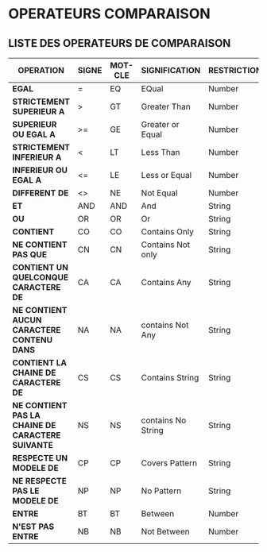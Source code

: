 # **OPERATEURS COMPARAISON**

## **LISTE DES OPERATEURS DE COMPARAISON**

| **OPERATION**                                       | **SIGNE** | **MOT-CLE** | **SIGNIFICATION**  | **RESTRICTION** |
|-----------------------------------------------------|-----------|-------------|--------------------|-----------------|
| **EGAL**                                            | =         | EQ          | EQual              | Number          |
| **STRICTEMENT SUPERIEUR A**                         | >         | GT          | Greater Than       | Number          |
| **SUPERIEUR OU EGAL A**                             | >=        | GE          | Greater or Equal   | Number          |
| **STRICTEMENT INFERIEUR A**                         | <         | LT          | Less Than          | Number          |
| **INFERIEUR OU EGAL A**                             | <=        | LE          | Less or Equal      | Number          |
| **DIFFERENT DE**                                    | <>        | NE          | Not Equal          | Number          |
| **ET**                                              | AND       | AND         | And                | String          |
| **OU**                                              | OR        | OR          | Or                 | String          |
| **CONTIENT**                                        | CO        | CO          | Contains Only      | String          |
| **NE CONTIENT PAS QUE**                             | CN        | CN          | Contains Not only  | String          |
| **CONTIENT UN QUELCONQUE CARACTERE DE**             | CA        | CA          | Contains Any       | String          |
| **NE CONTIENT AUCUN CARACTERE CONTENU DANS**        | NA        | NA          | contains Not Any   | String          |
| **CONTIENT LA CHAINE DE CARACTERE DE**              | CS        | CS          | Contains String    | String          |
| **NE CONTIENT PAS LA CHAINE DE CARACTERE SUIVANTE** | NS        | NS          | contains No String | String          |
| **RESPECTE UN MODELE DE**                           | CP        | CP          | Covers Pattern     | String          |
| **NE RESPECTE PAS LE MODELE DE**                    | NP        | NP          | No Pattern         | String          |
| **ENTRE**                                           | BT        | BT          | Between            | Number          |
| **N'EST PAS ENTRE**                                 | NB        | NB          | Not Between        | Number          |
